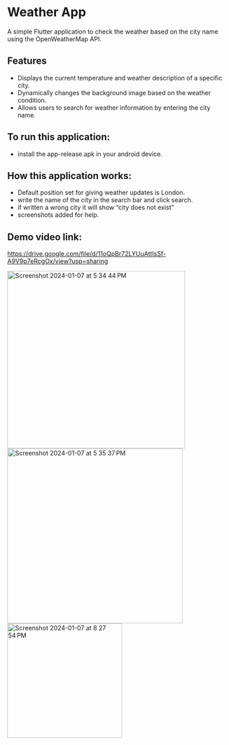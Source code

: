 # Weather App

A simple Flutter application to check the weather based on the city name using the OpenWeatherMap API.

## Features

- Displays the current temperature and weather description of a specific city.
- Dynamically changes the background image based on the weather condition.
- Allows users to search for weather information by entering the city name.

## To run this application:

- install the app-release.apk in your android device.


## How this application works:

- Default position set for giving weather updates is London.
- write the name of the city in the search bar and click search.
- if written a wrong city it will show “city does not exist”
- screenshots added for help.



## Demo video link:

https://drive.google.com/file/d/11oQpBr72LYUuAttIsSf-A9V9p7eRcgOx/view?usp=sharing



<img width="406" alt="Screenshot 2024-01-07 at 5 34 44 PM" src="https://github.com/3Ankit3/Weather_App/assets/78997181/13bf2ba0-9b7a-4d90-b42f-300efcdc23d1">

<img width="400" alt="Screenshot 2024-01-07 at 5 35 37 PM" src="https://github.com/3Ankit3/Weather_App/assets/78997181/60dd4767-6b05-43bc-bd5a-0e873e3c6639">

<img width="262" alt="Screenshot 2024-01-07 at 8 27 54 PM" src="https://github.com/3Ankit3/Weather_App/assets/78997181/4f9ebad3-aeef-446d-8e16-3ee2bc22bb03">


